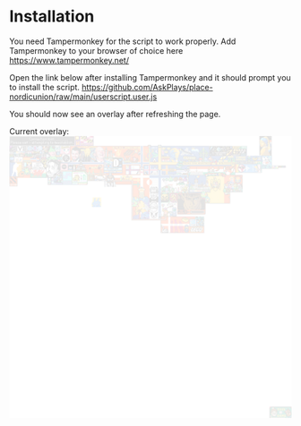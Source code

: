 # Installation

You need Tampermonkey for the script to work properly.
Add Tampermonkey to your browser of choice here https://www.tampermonkey.net/

Open the link below after installing Tampermonkey and it should prompt you to install the script.
https://github.com/AskPlays/place-nordicunion/raw/main/userscript.user.js

You should now see an overlay after refreshing the page.

Current overlay:
![overlay](https://raw.githubusercontent.com/AskPlays/place-nordicunion/main/dotted-place-template.png)